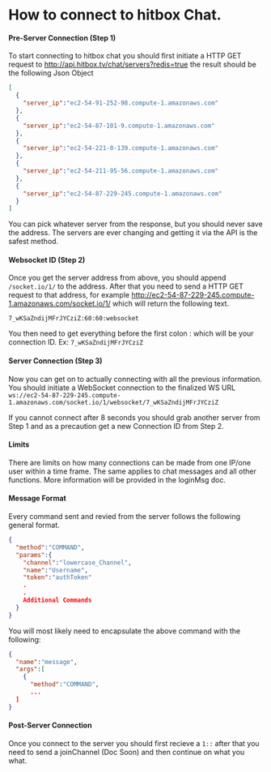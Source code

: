 # How to connect to hitbox Chat.

#### Pre-Server Connection (Step 1)

To start connecting to hitbox chat you should first initiate a HTTP GET request to http://api.hitbox.tv/chat/servers?redis=true the result should be the following Json Object 

```json
[
  {
    "server_ip":"ec2-54-91-252-98.compute-1.amazonaws.com"
  },
  {
    "server_ip":"ec2-54-87-101-9.compute-1.amazonaws.com"
  },
  {
    "server_ip":"ec2-54-221-0-139.compute-1.amazonaws.com"
  },
  {
    "server_ip":"ec2-54-211-95-56.compute-1.amazonaws.com"
  },
  {
    "server_ip":"ec2-54-87-229-245.compute-1.amazonaws.com"
  }
]
```

You can pick whatever server from the response, but you should never save the address. The servers are ever changing and getting it via the API is the safest method.

#### Websocket ID (Step 2)

Once you get the server address from above, you should append `/socket.io/1/` to the address. After that you need to send a HTTP GET request to that address, for example http://ec2-54-87-229-245.compute-1.amazonaws.com/socket.io/1/ which will return the following text.

```text
7_wKSaZndijMFrJYCziZ:60:60:websocket
```

You then need to get everything before the first colon : which will be your connection ID. Ex: `7_wKSaZndijMFrJYCziZ`

#### Server Connection (Step 3)

Now you can get on to actually connecting with all the previous information. You should initiate a WebSocket connection to the finalized WS URL `ws://ec2-54-87-229-245.compute-1.amazonaws.com/socket.io/1/websocket/7_wKSaZndijMFrJYCziZ`

If you cannot connect after 8 seconds you should grab another server from Step 1 and as a precaution get a new Connection ID from Step 2.

#### Limits

There are limits on how many connections can be made from one IP/one user within a time frame. The same applies to chat messages and all other functions. More information will be provided in the loginMsg doc.


#### Message Format

Every command sent and revied from the server follows the following general format. 

```json
{
  "method":"COMMAND",
  "params":{
    "channel":"lowercase_Channel",
    "name":"Username",
    "token":"authToken"
    .
    .
    Additional Commands
  }
}
```

You will most likely need to encapsulate the above command with the following:

```json
{
  "name":"message",
  "args":[
    {
      "method":"COMMAND",
      ...
  ]
}
```

#### Post-Server Connection

Once you connect to the server you should first recieve a `1::` after that you need to send a joinChannel (Doc Soon) and then continue on what you what.
